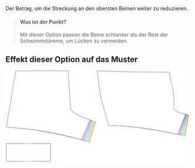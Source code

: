 
Der Betrag, um die Streckung an den obersten Beinen weiter zu reduzieren.

> #### Was ist der Punkt?
> 
> Mit dieser Option passen die Beine schlanker als der Rest der Schwimmstämme, um Lücken zu vermeiden.



## Effekt dieser Option auf das Muster
![Dieses Bild zeigt den Effekt dieser Option, indem es mehrere Varianten überlagert, die einen anderen Wert für diese Option haben](shin_legreduction_sample.svg "Effekt dieser Option auf das Muster")